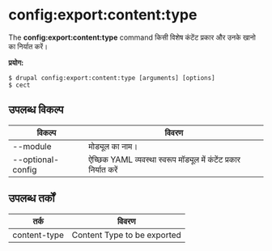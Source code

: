 # config:export:content:type
The **config:export:content:type** command किसी विशेष कंटेंट प्रकार और उनके खानो का निर्यात करें।

**प्रयोग:**
```
$ drupal config:export:content:type [arguments] [options] 
$ cect  
```

## उपलब्ध विकल्प
विकल्प | विवरण
-------|-------------
--module | मोड्यूल का नाम।
--optional-config | ऐच्छिक YAML व्यवस्था स्वरूप मॉड्यूल में कंटेंट प्रकार निर्यात करें

## उपलब्ध तर्कों  
तर्क | विवरण
---------|-------------
content-type | Content Type to be exported
